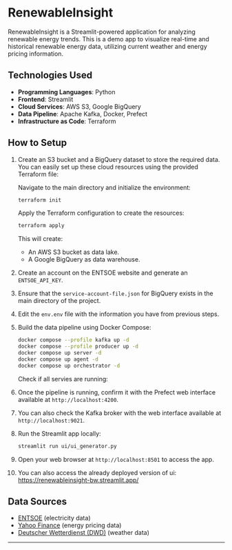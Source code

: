 # RenewableInsight

RenewableInsight is a Streamlit-powered application for analyzing renewable energy trends. This is a demo app to visualize real-time and historical renewable energy data, utilizing current weather and energy pricing information.


## Technologies Used

- **Programming Languages**: Python
- **Frontend**: Streamlit
- **Cloud Services**: AWS S3, Google BigQuery
- **Data Pipeline**: Apache Kafka, Docker, Prefect
- **Infrastructure as Code**: Terraform



## How to Setup

1. Create an S3 bucket and a BigQuery dataset to store the required data. You can easily set up these cloud resources using the provided Terraform file:

   Navigate to the main directory and initialize the environment:

   ```sh
   terraform init
   ```
   Apply the Terraform configuration to create the resources:

   ```sh
   terraform apply
   ```

   This will create:
   - An AWS S3 bucket as data lake.
   - A Google BigQuery as data warehouse.

2. Create an account on the ENTSOE website and generate an `ENTSOE_API_KEY`.

3. Ensure that the `service-account-file.json` for BigQuery exists in the main directory of the project.

4. Edit the `env.env` file with the information you have from previous steps.

5. Build the data pipeline using Docker Compose:

   ```sh
   docker compose --profile kafka up -d
   docker compose --profile producer up -d
   docker compose up server -d
   docker compose up agent -d
   docker compose up orchestrator -d
   ```

   Check if all servies are running:

6. Once the pipeline is running, confirm it with the Prefect web interface available at `http://localhost:4200`.

7. You can also check the Kafka broker with the web interface available at `http://localhost:9021`.

8. Run the Streamlit app locally:

    ```sh
   streamlit run ui/ui_generator.py
    ```

9. Open your web browser at `http://localhost:8501` to access the app.

10. You can also access the already deployed version of ui: https://renewableinsight-bw.streamlit.app/

## Data Sources

- [ENTSOE](https://www.entsoe.eu) (electricity data)
- [Yahoo Finance](https://finance.yahoo.com) (energy pricing data)
- [Deutscher Wetterdienst (DWD)](https://www.dwd.de) (weather data)


---

